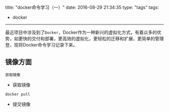 title: "docker命令学习（一）"
date: 2016-08-29 21:34:35
type: "tags"
tags:
- docker
---
最近项目中涉及到了`Docker`，Docker作为一种新兴的虚拟化方式，有着众多的优势，如更快的交付和部署，更高效的虚拟化，更轻松的迁移和扩展，更简单的管理登，现将Docker命令学习记录下来。
<!--more-->
## 镜像方面
`获取镜像`
- 获取镜像
```docker
docker pull
```
- 提交镜像
